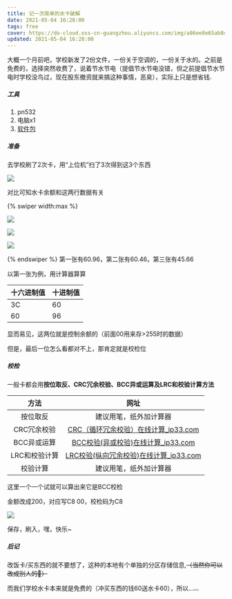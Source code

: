 ```yaml
---
title: 记一次简单的水卡破解
date: 2021-05-04 16:28:00
tags: free
cover: https://do-cloud.oss-cn-guangzhou.aliyuncs.com/img/a86ee8e65ab8dbb894571518d9b19a7a4ec59e05.png?x-oss-process=style/blog
updated: 2021-05-04 16:28:00
---
```


大概一个月前吧，学校新发了2份文件，一份关于空调的，一份关于水的。之前是免费的，选择突然收费了，说着节水节电（提倡节水节电没错，但之前提倡节水节电时学校没鸟过，现在股东撤资就来搞这种事情，恶臭），实际上只是想省钱<img src="https://cdn.jsdelivr.net/gh/thun888/jian@master/coolapk_emotion_81_naikezui.png" style="zoom:25%;" />

##### 工具

1. pn532
2. 电脑x1
3. [软件包](https://share.thun888.xyz/%E8%BD%AF%E4%BB%B6/pn532.zip)

##### 准备

去学校刷了2次卡，用“上位机”扫了3次得到这3个东西

![](https://cdn.jsdelivr.net/gh/thun888/tuku@master/img/20210504170454.png)

对比可知水卡余额和这两行数据有关

{% swiper width:max %}

![](https://cdn.jsdelivr.net/gh/thun888/tuku@master/img/20210504170904.png)

![](https://cdn.jsdelivr.net/gh/thun888/tuku@master/img/20210504170927.png)

![](https://cdn.jsdelivr.net/gh/thun888/tuku@master/img/20210504171001.png)

{% endswiper %}
第一张有60.96，第二张有60.46，第三张有45.66

以第一张为例，用计算器算算

| 十六进制值 | 十进制值 |
| ---------- | -------- |
| 3C         | 60       |
| 60         | 96       |

显而易见，这两位就是控制余额的（前面00用来存>255时的数据）

但是，最后一位怎么看都对不上，那肯定就是校检位

##### 校检

一般卡都会用**按位取反、CRC冗余校验、BCC异或运算及LRC和校验计算方法**

|     方法      |                             网址                             |
| :-----------: | :----------------------------------------------------------: |
|   按位取反    |                    建议用笔，纸外加计算器                    |
|  CRC冗余校验  | [CRC（循环冗余校验）在线计算_ip33.com](http://www.ip33.com/crc.html) |
|  BCC异或运算  | [BCC校验(异或校验)在线计算_ip33.com](http://www.ip33.com/bcc.html) |
| LRC和校验计算 | [LRC校验(纵向冗余校验)在线计算_ip33.com](http://www.ip33.com/lrc.html) |
|   校验计算    |                    建议用笔，纸外加计算器                    |

这里一个一个试就可以算出来它是BCC校检

金额改成200，对应写C8 00，校检码为C8

![](https://cdn.jsdelivr.net/gh/thun888/tuku@master/img/20210504175001.png)

保存，刷入，嘿，快乐~

##### 后记

改饭卡/买东西的就不要想了，这种的本地有个单独的分区存储信息,~~（当然你可以改成别人的👀）~~

而我们学校水卡本来就是免费的（冲买东西的钱60送水卡60），所以...<img src="https://cdn.jsdelivr.net/gh/thun888/jian@master/coolapk_emotion_65_coshuaji.png" style="zoom:25%;" /><img src="https://cdn.jsdelivr.net/gh/thun888/jian@master/coolapk_emotion_65_coshuaji.png" style="zoom:25%;" /><img src="https://cdn.jsdelivr.net/gh/thun888/jian@master/coolapk_emotion_65_coshuaji.png" style="zoom:25%;" />
